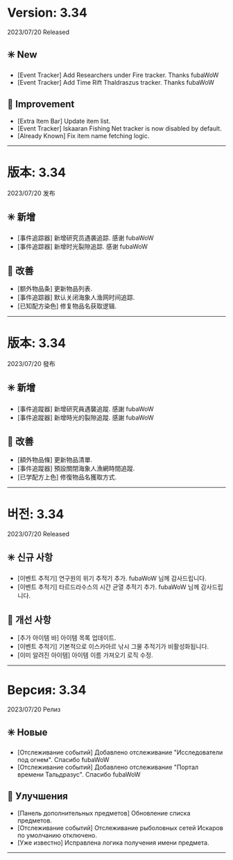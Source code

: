 # Version: 3.34
2023/07/20 Released
## ✳️ New
- [Event Tracker] Add Researchers under Fire tracker. Thanks fubaWoW
- [Event Tracker] Add Time Rift Thaldraszus tracker. Thanks fubaWoW
## 💪 Improvement
- [Extra Item Bar] Update item list.
- [Event Tracker] Iskaaran Fishing Net tracker is now disabled by default.
- [Already Known] Fix item name fetching logic.

------
# 版本: 3.34
2023/07/20 发布
## ✳️ 新增
- [事件追踪器] 新增研究员遇袭追踪. 感谢 fubaWoW
- [事件追踪器] 新增时光裂隙追踪. 感谢 fubaWoW
## 💪 改善
- [额外物品条] 更新物品列表.
- [事件追踪器] 默认关闭海象人渔网时间追踪.
- [已知配方染色] 修复物品名获取逻辑.

------
# 版本: 3.34
2023/07/20 發布
## ✳️ 新增
- [事件追蹤器] 新增研究員遇襲追蹤. 感謝 fubaWoW
- [事件追蹤器] 新增時光的裂隙追蹤. 感謝 fubaWoW
## 💪 改善
- [額外物品條] 更新物品清單.
- [事件追蹤器] 預設關閉海象人漁網時間追蹤.
- [已学配方上色] 修復物品名獲取方式.

------
# 버전: 3.34
2023/07/20 Released
## ✳️ 신규 사항
- [이벤트 추적기] 연구원의 위기 추적기 추가. fubaWoW 님께 감사드립니다.
- [이벤트 추적기] 타르드라수스의 시간 균열 추적기 추가. fubaWoW 님께 감사드립니다.
## 💪 개선 사항
- [추가 아이템 바] 아이템 목록 업데이트.
- [이벤트 추적기] 기본적으로 이스카아르 낚시 그물 추적기가 비활성화됩니다.
- [이미 알려진 아이템] 아이템 이름 가져오기 로직 수정.

------
# Версия: 3.34
2023/07/20 Релиз
## ✳️ Новые
- [Отслеживание событий] Добавлено отслеживание "Исследователи под огнем". Спасибо fubaWoW
- [Отслеживание событий] Добавлено отслеживание "Портал времени Тальдразус". Спасибо fubaWoW
## 💪 Улучшения
- [Панель дополнительных предметов] Обновление списка предметов.
- [Отслеживание событий] Отслеживание рыболовных сетей Искаров по умолчанию отключено.
- [Уже известно] Исправлена логика получения имени предмета.

------
